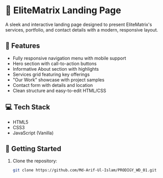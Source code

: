 # 🚀 EliteMatrix Landing Page

A sleek and interactive landing page designed to present EliteMatrix's services, portfolio, and contact details with a modern, responsive layout.

## 🔧 Features

- Fully responsive navigation menu with mobile support
- Hero section with call-to-action buttons
- Informative About section with highlights
- Services grid featuring key offerings
- "Our Work" showcase with project samples
- Contact form with details and location
- Clean structure and easy-to-edit HTML/CSS

## 💻 Tech Stack

- HTML5  
- CSS3  
- JavaScript (Vanilla)

## 📂 Getting Started

1. Clone the repository:
   ```bash
   git clone https://github.com/Md-Arif-Ul-Islam/PRODIGY_WD_01.git
